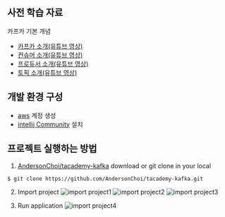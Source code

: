 ## 사전 학습 자료

카프카 기본 개념
- [카프카 소개(유튜브 영상)](https://www.youtube.com/watch?v=waw0XXNX-uQ)
- [컨슈머 소개(유튜브 영상)](https://www.youtube.com/watch?v=rBVCvv9skT4)
- [프로듀서 소개(유튜브 영상)](https://www.youtube.com/watch?v=aAu0FE3nvbk)
- [토픽 소개(유튜브 영상)](https://www.youtube.com/watch?v=7QfEpRTRdIQ)

## 개발 환경 구성

- [aws](https://aws.amazon.com/ko/) 계정 생성
- [intellij Community](https://www.jetbrains.com/ko-kr/idea/download) 설치

## 프로젝트 실행하는 방법

1. [AndersonChoi/tacademy-kafka](https://github.com/AndersonChoi/tacademy-kafka) download or git clone in your local
```
$ git clone https://github.com/AndersonChoi/tacademy-kafka.git
```

2. Import project
![import project1](https://raw.githubusercontent.com/AndersonChoi/tacademy-kafka/master/image/image01.png)
![import project2](https://raw.githubusercontent.com/AndersonChoi/tacademy-kafka/master/image/image02.png)
![import project3](https://raw.githubusercontent.com/AndersonChoi/tacademy-kafka/master/image/image03.png)

3. Run application
![import project4](https://raw.githubusercontent.com/AndersonChoi/tacademy-kafka/master/image/image04.png)

